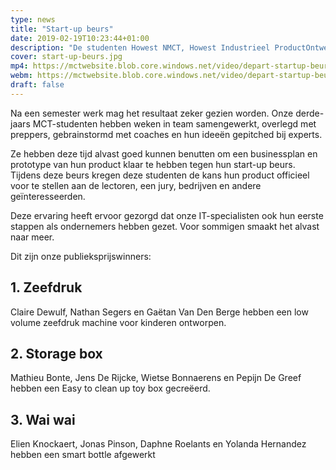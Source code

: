 ```yaml
---
type: news
title: "Start-up beurs"
date: 2019-02-19T10:23:44+01:00
description: "De studenten Howest NMCT, Howest Industrieel ProductOntwerpen, Howest Energiemanagement en Howest Netwerkeconomie hebben hun beste beentje voorgezet op de start-up beurs in de Depart. "
cover: start-up-beurs.jpg
mp4: https://mctwebsite.blob.core.windows.net/video/depart-startup-beurs-studenten-ondernemen.mp4
webm: https://mctwebsite.blob.core.windows.net/video/depart-startup-beurs-studenten-ondernemen.webm
draft: false
---
```


Na een semester werk mag het resultaat zeker gezien worden. Onze derde-jaars MCT-studenten hebben weken in team samengewerkt, overlegd met preppers, gebrainstormd met coaches en hun ideeën gepitched bij experts.

Ze hebben deze tijd alvast goed kunnen benutten om een businessplan en prototype van hun product klaar te hebben tegen hun start-up beurs. Tijdens deze beurs kregen deze studenten de kans hun product officieel voor te stellen aan de lectoren, een jury, bedrijven en andere geïnteresseerden.

Deze ervaring heeft ervoor gezorgd dat onze IT-specialisten ook hun eerste stappen als ondernemers hebben gezet. Voor sommigen smaakt het alvast naar meer.

Dit zijn onze publieksprijswinners:

## 1. Zeefdruk
Claire Dewulf, Nathan Segers en Gaëtan Van Den Berge hebben een low volume zeefdruk machine voor kinderen ontworpen.

## 2. Storage box
Mathieu Bonte, Jens De Rijcke, Wietse Bonnaerens en Pepijn De Greef hebben een Easy to clean up toy box gecreëerd.

## 3. Wai wai
Elien Knockaert, Jonas Pinson, Daphne Roelants en Yolanda Hernandez hebben een smart bottle afgewerkt
